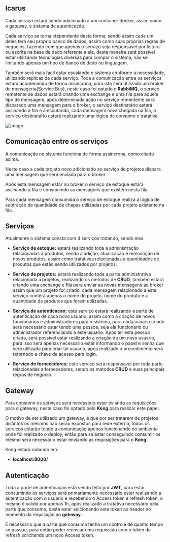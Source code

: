 ## Icarus
Cada serviço estará sendo adicionado a um container docker, assim como o gateway, e sistema de autenticação.

Cada serviço se torna idependente desta forma, sendo assim cada um deles terá seu proprio banco de dados, assim como suas proprias regras de negocios, fazendo com que apenas o serviço seja responsavel por leitura ou escrita na base de dado referente a ele, desta maneira será possivel estar utilizando tecnologias diversas para compor o sistema, não se limitando apenas um tipo de banco de dado ou linguagem.

Também será mais facil estar escalando o sistema conforme a necessidade, utilizando replicas de cada serviço. 
Toda a comunicação entre os serviços estará acontecendo de forma assincrona, para isto será utilizado um broker de mensageria(Service Bus), neste caso foi optado o **RabbiMQ**, o serviço remetente de dados estará criando uma exchange e uma fila para aquele tipo de mensagem, após determinada ação no serviço rementente será disparado uma mensagem para o broker, o serviço destinatário estará assinando a fila e à escutando, cada mensagem nova chegada na fila, o serviço destinatário estará realizando uma lógica de consumo e tratativa.

![image](https://github.com/k4im/gestao/assets/108486349/7020b8b2-d9af-491b-8cc8-f5dd42967b51)

## Comunicação entre os serviços
A comunicação no sistema funciona de forma assincrona, como citado acima. 

Neste caso a cada projeto novo adicionado ao serviço de projetos dispara uma mensagem que será enviada para o broker.

Após está mensagem estar no broker o serviço de estoque estará assinando a fila e consumindo as mensagens que existem nesta fila.

Para cada mensagem consumida o serviço de estoque realiza a lógica de subtração da quantidade de chapas utilizadas por cada projeto existente na fila. 

## Serviços

Atualmente o sistema consta com 4 serviços rodando, sendo eles:

- **Serviço de estoque:** estará realizando toda a administração relacionadas a produtos, sendo a adição, atualização e removoção de novos produtos, assim como tratativas relacionadas a quantidades de produtos que estão sendo utilizados por projetos.

* **Serviço de projetos:** estará realizando toda a parte administrativa relacionada a projetos, realizando os metodos de **CRUD,** também estará criando uma exchange e fila para enviar as novas mensagens ao broker assim que um projeto for criado, cada mensagem relacionado a este serviço conterá apenas o nome do projeto, nome do produto e a quantidade de produtos que foram utilizadas.

+ **Serviço de autenticacao:** este serviço estará realizando a parte de autenticação de cada novo usuario, assim como a criação de novos funcionarios e administradores para o sistema, para cada usuario criado será necessário estar tendo uma pessoa, seja ela funcionario ou administrador referenciando a este usuario. Após ter esta pessoa criada, será possivel estar realizando a criação de um novo usuario, para isso será apenas necessário estar informando o papel e senha que será utilizada para criar tal usuario, após realizado o procedimento será retornado a chave de acesso para login.

- **Serviço de fornecedores:** este serviço será responsavel por toda parte relacionadas a fornecedores, sendo os metodos **CRUD** e suas principais regras de negocio.

## Gateway
Para consumir os serviços será necessário estar eviando as requisições para o gateway, neste caso foi optado pelo **Kong** para realizar este papel.

O motivo de ser utilizado um gateway, é que por ser tratarem de projetos distintos os mesmos não serão expostos para rede externa, todos os serviços estarão tendo a comunicação apenas funcionando no ambiente onde foi realizado o deploy, então para se estar conseguindo consumir os mesmo será necessário estar enviando as requisições para o **Kong.**

Kong estará rodando em:
- **localhost:8000/**
## Autenticação

Toda a parte de autenticação está sendo feita por **JWT**, para estar consumindo os serviços será primariamente necessário estar realizando a autenticação com o usuario e recebendo o Access token e refresh token, o mesmo é valido por apenas 1h, 
após realizado a tratativa necessário pela parte que consome, basta estar adicionando este token ao header no momento da requisição ao **gateway**.

É necessário que a parte que consuma tenha um controle de quanto tempo se passou, para então poder reenviar uma requisição com o token de refresh solicitando um novo Access token.

